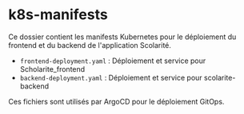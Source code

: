 # k8s-manifests

Ce dossier contient les manifests Kubernetes pour le déploiement du frontend et du backend de l'application Scolarité.

- `frontend-deployment.yaml` : Déploiement et service pour Scholarite_frontend
- `backend-deployment.yaml` : Déploiement et service pour scolarite-backend

Ces fichiers sont utilisés par ArgoCD pour le déploiement GitOps. 